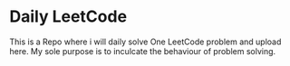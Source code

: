# Daily LeetCode

This is a Repo where i will daily solve One LeetCode problem and upload here.
My sole purpose is to inculcate the behaviour of problem solving.

